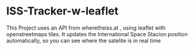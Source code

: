 # ISS-Tracker-w-leaflet

This Project uses an API from wheretheiss.at , using leaflet with openstreetmaps tiles.
It updates the International Space Stacion position automatically, so you can see where the satelite is in real time
